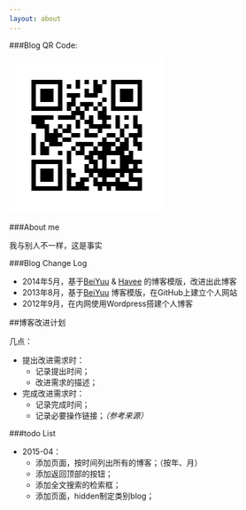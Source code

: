 ```yaml
---
layout: about
---
```


###Blog QR Code:

![NingG blog's QR Code](/images/ningg_url.gif)


###About me

我与别人不一样，这是事实

###Blog Change Log

* 2014年5月，基于[BeiYuu](http://beiyuu.com/) & [Havee](http://havee.me/) 的博客模版，改进出此博客
* 2013年8月，基于[BeiYuu](http://beiyuu.com/) 博客模版，在GitHub上建立个人网站
* 2012年9月，在内网使用Wordpress搭建个人博客


##博客改进计划

几点：

* 提出改进需求时：
	* 记录提出时间；
	* 改进需求的描述；
* 完成改进需求时：
	* 记录完成时间；
	* 记录必要操作链接；*（参考来源）*

###todo List



* 2015-04：
	* 添加页面，按时间列出所有的博客；（按年、月）
	* 添加返回顶部的按钮；
	* 添加全文搜索的检索框；
	* 添加页面，hidden制定类别blog；

	
	






